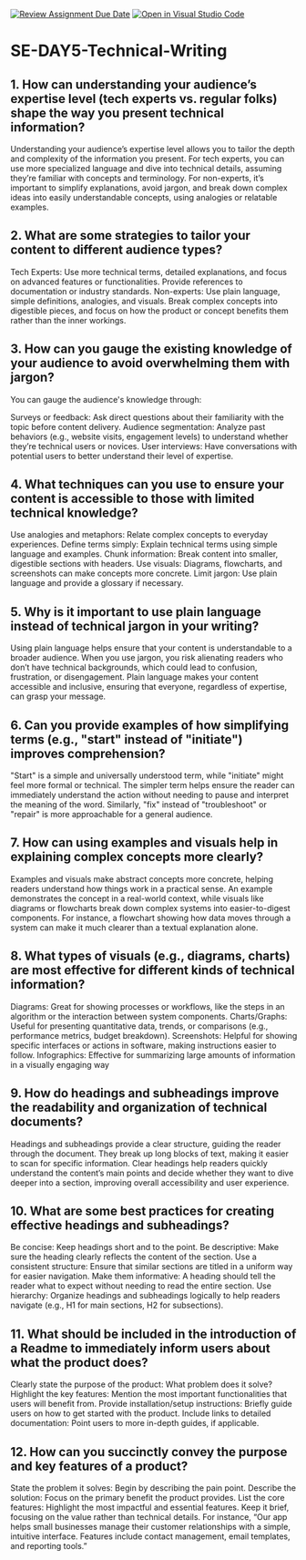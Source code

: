 [![Review Assignment Due Date](https://classroom.github.com/assets/deadline-readme-button-22041afd0340ce965d47ae6ef1cefeee28c7c493a6346c4f15d667ab976d596c.svg)](https://classroom.github.com/a/zsAR-pyY)
[![Open in Visual Studio Code](https://classroom.github.com/assets/open-in-vscode-2e0aaae1b6195c2367325f4f02e2d04e9abb55f0b24a779b69b11b9e10269abc.svg)](https://classroom.github.com/online_ide?assignment_repo_id=18514274&assignment_repo_type=AssignmentRepo)
# SE-DAY5-Technical-Writing
## 1. How can understanding your audience’s expertise level (tech experts vs. regular folks) shape the way you present technical information?
Understanding your audience’s expertise level allows you to tailor the depth and complexity of the information you present. For tech experts, you can use more specialized language and dive into technical details, assuming they’re familiar with concepts and terminology. For non-experts, it’s important to simplify explanations, avoid jargon, and break down complex ideas into easily understandable concepts, using analogies or relatable examples.
## 2. What are some strategies to tailor your content to different audience types?
Tech Experts: Use more technical terms, detailed explanations, and focus on advanced features or functionalities. Provide references to documentation or industry standards.
Non-experts: Use plain language, simple definitions, analogies, and visuals. Break complex concepts into digestible pieces, and focus on how the product or concept benefits them rather than the inner workings.
## 3. How can you gauge the existing knowledge of your audience to avoid overwhelming them with jargon?
You can gauge the audience's knowledge through:

Surveys or feedback: Ask direct questions about their familiarity with the topic before content delivery.
Audience segmentation: Analyze past behaviors (e.g., website visits, engagement levels) to understand whether they’re technical users or novices.
User interviews: Have conversations with potential users to better understand their level of expertise.
## 4. What techniques can you use to ensure your content is accessible to those with limited technical knowledge?
Use analogies and metaphors: Relate complex concepts to everyday experiences.
Define terms simply: Explain technical terms using simple language and examples.
Chunk information: Break content into smaller, digestible sections with headers.
Use visuals: Diagrams, flowcharts, and screenshots can make concepts more concrete.
Limit jargon: Use plain language and provide a glossary if necessary.
## 5. Why is it important to use plain language instead of technical jargon in your writing?
Using plain language helps ensure that your content is understandable to a broader audience. When you use jargon, you risk alienating readers who don’t have technical backgrounds, which could lead to confusion, frustration, or disengagement. Plain language makes your content accessible and inclusive, ensuring that everyone, regardless of expertise, can grasp your message.
## 6. Can you provide examples of how simplifying terms (e.g., "start" instead of "initiate") improves comprehension?
"Start" is a simple and universally understood term, while "initiate" might feel more formal or technical. The simpler term helps ensure the reader can immediately understand the action without needing to pause and interpret the meaning of the word.
Similarly, "fix" instead of "troubleshoot" or "repair" is more approachable for a general audience.
## 7. How can using examples and visuals help in explaining complex concepts more clearly?
Examples and visuals make abstract concepts more concrete, helping readers understand how things work in a practical sense. An example demonstrates the concept in a real-world context, while visuals like diagrams or flowcharts break down complex systems into easier-to-digest components. For instance, a flowchart showing how data moves through a system can make it much clearer than a textual explanation alone.
## 8. What types of visuals (e.g., diagrams, charts) are most effective for different kinds of technical information?
Diagrams: Great for showing processes or workflows, like the steps in an algorithm or the interaction between system components.
Charts/Graphs: Useful for presenting quantitative data, trends, or comparisons (e.g., performance metrics, budget breakdown).
Screenshots: Helpful for showing specific interfaces or actions in software, making instructions easier to follow.
Infographics: Effective for summarizing large amounts of information in a visually engaging way
## 9. How do headings and subheadings improve the readability and organization of technical documents?
Headings and subheadings provide a clear structure, guiding the reader through the document. They break up long blocks of text, making it easier to scan for specific information. Clear headings help readers quickly understand the content’s main points and decide whether they want to dive deeper into a section, improving overall accessibility and user experience.
## 10. What are some best practices for creating effective headings and subheadings?
Be concise: Keep headings short and to the point.
Be descriptive: Make sure the heading clearly reflects the content of the section.
Use a consistent structure: Ensure that similar sections are titled in a uniform way for easier navigation.
Make them informative: A heading should tell the reader what to expect without needing to read the entire section.
Use hierarchy: Organize headings and subheadings logically to help readers navigate (e.g., H1 for main sections, H2 for subsections).
## 11. What should be included in the introduction of a Readme to immediately inform users about what the product does?
Clearly state the purpose of the product: What problem does it solve?
Highlight the key features: Mention the most important functionalities that users will benefit from.
Provide installation/setup instructions: Briefly guide users on how to get started with the product.
Include links to detailed documentation: Point users to more in-depth guides, if applicable.
## 12. How can you succinctly convey the purpose and key features of a product?
State the problem it solves: Begin by describing the pain point.
Describe the solution: Focus on the primary benefit the product provides.
List the core features: Highlight the most impactful and essential features.
Keep it brief, focusing on the value rather than technical details. For instance, “Our app helps small businesses manage their customer relationships with a simple, intuitive interface. Features include contact management, email templates, and reporting tools.”
